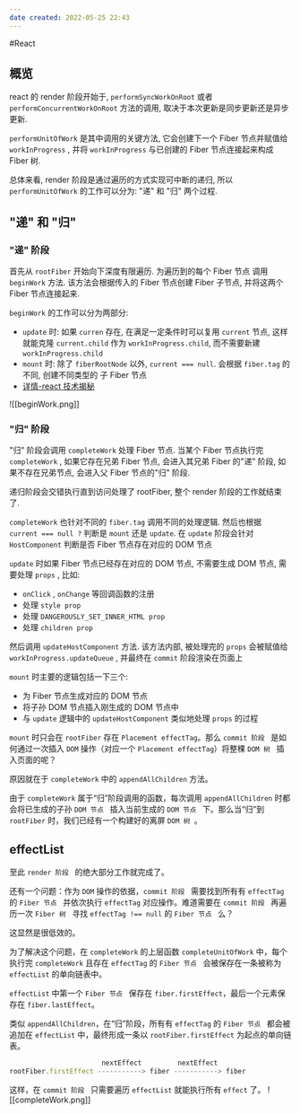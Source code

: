 ```yaml
---
date created: 2022-05-25 22:43
---
```


#React

## 概览

react 的 render 阶段开始于, `performSyncWorkOnRoot` 或者 `performConcurrentWorkOnRoot` 方法的调用, 取决于本次更新是同步更新还是异步更新.

`performUnitOfWork` 是其中调用的关键方法, 它会创建下一个 Fiber 节点并赋值给 `workInProgress` , 并将 `workInProgress` 与已创建的 Fiber 节点连接起来构成 Fiber 树.

总体来看, render 阶段是通过遍历的方式实现可中断的递归, 所以 `performUnitOfWork` 的工作可以分为: "递" 和 "归" 两个过程.

## "递" 和 "归"

### "递" 阶段

首先从 `rootFiber` 开始向下深度有限遍历. 为遍历到的每个 Fiber 节点 调用 `beginWork` 方法. 该方法会根据传入的 Fiber 节点创建 Fiber 子节点, 并将这两个 Fiber 节点连接起来.

`beginWork` 的工作可以分为两部分:

- `update` 时: 如果 `curren` 存在, 在满足一定条件时可以复用 `current` 节点, 这样就能克隆 `current.child` 作为 `workInProgress.child`, 而不需要新建 `workInProgress.child`
- `mount` 时: 除了 `fiberRootNode` 以外, `current === null`. 会根据 `fiber.tag` 的不同, 创建不同类型的 子 Fiber 节点
- [详情-react 技术揭秘](https://react.iamkasong.com/process/beginWork.html#%E6%96%B9%E6%B3%95%E6%A6%82%E8%A7%88)

![[beginWork.png]]

### "归" 阶段

"归" 阶段会调用 `completeWork` 处理 Fiber 节点. 当某个 Fiber 节点执行完 `completeWork` , 如果它存在兄弟 Fiber 节点, 会进入其兄弟 Fiber 的"递" 阶段, 如果不存在兄弟节点, 会进入父 Fiber 节点的"归" 阶段.

递归阶段会交错执行直到访问处理了 rootFiber, 整个 render 阶段的工作就结束了.

`completeWork` 也针对不同的 `fiber.tag` 调用不同的处理逻辑. 然后也根据 `current === null ?` 判断是 `mount` 还是 `update`. 在 `update` 阶段会针对 `HostComponent` 判断是否 Fiber 节点存在对应的 DOM 节点

`update` 时如果 Fiber 节点已经存在对应的 DOM 节点, 不需要生成 DOM 节点, 需要处理 `props` , 比如:

- `onClick` , `onChange` 等回调函数的注册
- 处理 `style prop`
- 处理 `DANGEROUSLY_SET_INNER_HTML prop`
- 处理 `children prop`

然后调用 `updateHostComponent` 方法. 该方法内部, 被处理完的 `props` 会被赋值给 `workInProgress.updateQueue` , 并最终在 `commit` 阶段渲染在页面上

`mount` 时主要的逻辑包括一下三个:

- 为 Fiber 节点生成对应的 DOM 节点
- 将子孙 DOM 节点插入刚生成的 DOM 节点中
- 与 `update` 逻辑中的 `updateHostComponent` 类似地处理 `props` 的过程

`mount` 时只会在 `rootFiber` 存在 `Placement effectTag`。那么 `commit 阶段 ` 是如何通过一次插入 `DOM` 操作（对应一个 `Placement effectTag`）将整棵 `DOM 树 ` 插入页面的呢？

原因就在于 `completeWork` 中的 `appendAllChildren` 方法。

由于 `completeWork` 属于“归”阶段调用的函数，每次调用 `appendAllChildren` 时都会将已生成的子孙 `DOM 节点 ` 插入当前生成的 `DOM 节点 ` 下。那么当“归”到 `rootFiber` 时，我们已经有一个构建好的离屏 `DOM 树 `。

## effectList

至此 `render 阶段 ` 的绝大部分工作就完成了。

还有一个问题：作为 `DOM` 操作的依据，`commit 阶段 ` 需要找到所有有 `effectTag` 的 `Fiber 节点 ` 并依次执行 `effectTag` 对应操作。难道需要在 `commit 阶段 ` 再遍历一次 `Fiber 树 ` 寻找 `effectTag !== null` 的 `Fiber 节点 ` 么？

这显然是很低效的。

为了解决这个问题，在 `completeWork` 的上层函数 `completeUnitOfWork` 中，每个执行完 `completeWork` 且存在 `effectTag` 的 `Fiber 节点 ` 会被保存在一条被称为 `effectList` 的单向链表中。

`effectList` 中第一个 `Fiber 节点 ` 保存在 `fiber.firstEffect`，最后一个元素保存在 `fiber.lastEffect`。

类似 `appendAllChildren`，在“归”阶段，所有有 `effectTag` 的 `Fiber 节点 ` 都会被追加在 `effectList` 中，最终形成一条以 `rootFiber.firstEffect` 为起点的单向链表。

```js
                       nextEffect         nextEffect
rootFiber.firstEffect -----------> fiber -----------> fiber
```

这样，在 `commit 阶段 ` 只需要遍历 `effectList` 就能执行所有 `effect` 了。
![[completeWork.png]]
